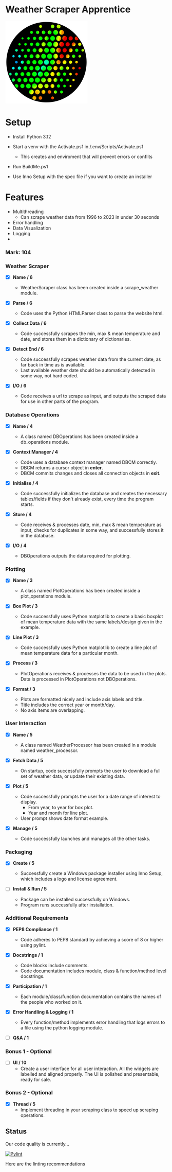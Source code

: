 # Weather Scraper Apprentice

![Application Icon](./Build%20Files/icons/icon.png)

# Setup

- Install Python 3.12

- Start a venv with the Activate.ps1 in /.env/Scripts/Activate.ps1

  - This creates and enviroment that will prevent errors or conflits

- Run BuildMe.ps1

- Use Inno Setup with the spec file if you want to create an installer

# Features

- Multithreading
  - Can scrape weather data from 1996 to 2023 in under 30 seconds
- Error handling
- Data Visualization
- Logging
-

### Mark: 104

### Weather Scraper

- [x] **Name / 6**

  - WeatherScraper class has been created inside a scrape_weather module.

- [x] **Parse / 6**

  - Code uses the Python HTMLParser class to parse the website html.

- [x] **Collect Data / 6**

  - Code successfully scrapes the min, max & mean temperature and date, and stores them in a dictionary of dictionaries.

- [x] **Detect End / 6**

  - Code successfully scrapes weather data from the current date, as far back in time as is available.
  - Last available weather date should be automatically detected in some way, not hard coded.

- [x] **I/O / 6**
  - Code receives a url to scrape as input, and outputs the scraped data for use in other parts of the program.

### Database Operations

- [x] **Name / 4**

  - A class named DBOperations has been created inside a db_operations module.

- [x] **Context Manager / 4**

  - Code uses a database context manager named DBCM correctly.
  - DBCM returns a cursor object in **enter**.
  - DBCM commits changes and closes all connection objects in **exit**.

- [x] **Initialise / 4**

  - Code successfully initializes the database and creates the necessary tables/fields if they don't already exist, every time the program starts.

- [x] **Store / 4**

  - Code receives & processes date, min, max & mean temperature as input, checks for duplicates in some way, and successfully stores it in the database.

- [x] **I/O / 4**
  - DBOperations outputs the data required for plotting.

### Plotting

- [x] **Name / 3**

  - A class named PlotOperations has been created inside a plot_operations module.

- [x] **Box Plot / 3**

  - Code successfully uses Python matplotlib to create a basic boxplot of mean temperature data with the same labels/design given in the example.

- [x] **Line Plot / 3**

  - Code successfully uses Python matplotlib to create a line plot of mean temperature data for a particular month.

- [x] **Process / 3**

  - PlotOperations receives & processes the data to be used in the plots. Data is processed in PlotOperations not DBOperations.

- [x] **Format / 3**
  - Plots are formatted nicely and include axis labels and title.
  - Title includes the correct year or month/day.
  - No axis items are overlapping.

### User Interaction

- [x] **Name / 5**

  - A class named WeatherProcessor has been created in a module named weather_processor.

- [x] **Fetch Data / 5**

  - On startup, code successfully prompts the user to download a full set of weather data, or update their existing data.

- [x] **Plot / 5**

  - Code successfully prompts the user for a date range of interest to display.
    - From year, to year for box plot.
    - Year and month for line plot.
  - User prompt shows date format example.

- [x] **Manage / 5**
  - Code successfully launches and manages all the other tasks.

### Packaging

- [x] **Create / 5**

  - Successfully create a Windows package installer using Inno Setup, which includes a logo and license agreement.

- [ ] **Install & Run / 5**
  - Package can be installed successfully on Windows.
  - Program runs successfully after installation.

### Additional Requirements

- [x] **PEP8 Compliance / 1**

  - Code adheres to PEP8 standard by achieving a score of 8 or higher using pylint.

- [x] **Docstrings / 1**

  - Code blocks include comments.
  - Code documentation includes module, class & function/method level docstrings.

- [x] **Participation / 1**

  - Each module/class/function documentation contains the names of the people who worked on it.

- [x] **Error Handling & Logging / 1**

  - Every function/method implements error handling that logs errors to a file using the python logging module.

- [ ] **Q&A / 1**

### Bonus 1 - Optional

- [ ] **UI / 10**
  - Create a user interface for all user interaction. All the widgets are labelled and aligned properly. The UI is polished and presentable, ready for sale.

### Bonus 2 - Optional

- [x] **Thread / 5**
  - Implement threading in your scraping class to speed up scraping operations.

## Status

Our code quality is currently...

[![Pylint](https://github.com/tadghh/PythonWeatherApp/actions/workflows/pylint.yml/badge.svg?branch=main&event=push)](https://github.com/tadghh/PythonWeatherApp/actions/workflows/pylint.yml)

Here are the linting recommendations

```python

```
